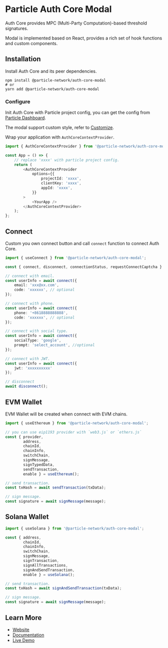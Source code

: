# Particle Auth Core Modal

Auth Core provides MPC (Multi-Party Computation)-based threshold signatures.

Modal is implemented based on React, provides a rich set of hook functions and custom components.

## Installation

Install Auth Core and its peer dependencies.

```shell
npm install @particle-network/auth-core-modal
# or
yarn add @particle-network/auth-core-modal
```

### Configure

Init Auth Core with Particle project config, you can get the config from [Particle Dashboard](https://dashboard.particle.network/).

The modal support custom style, refer to [Customize](https://core-demo.particle.network/customize.html).

Wrap your application with `AuthCoreContextProvider`.

```ts
import { AuthCoreContextProvider } from '@particle-network/auth-core-modal';

const App = () => {
    // replace 'xxxx' with particle project config.
    return (
        <AuthCoreContextProvider
            options={{
                projectId: 'xxxx',
                clientKey: 'xxxx',
                appId: 'xxxx',
            }}
        >
            <YourApp />
        </AuthCoreContextProvider>
    );
};
```

## Connect

Custom you own connect button and call `connect` function to connect Auth Core.

```ts
import { useConnect } from '@particle-network/auth-core-modal';

const { connect, disconnect, connectionStatus, requestConnectCaptcha } = useConnect();

// connect with email.
const userInfo = await connect({
    email: 'xxx@xx.com',
    code: 'xxxxxx', // optional
});

// connect with phone.
const userInfo = await connect({
    phone: '+8618888888888',
    code: 'xxxxxx', // optional
});

// connect with social type.
const userInfo = await connect({
    socialType: 'google',
    prompt: 'select_account', //optional
});

// connect with JWT.
const userInfo = await connect({
    jwt: 'xxxxxxxxxx'
});

// disconnect
await disconnect();
```

## EVM Wallet

EVM Wallet will be created when connect with EVM chains.

```ts
import { useEthereum } from '@particle-network/auth-core-modal';

// you can use eip1193 provider with `web3.js` or `ethers.js`
const { provider,
        address,
        chainId,
        chainInfo,
        switchChain,
        signMessage,
        signTypedData,
        sendTransaction,
        enable } = useEthereum();

// send transaction.
const txHash = await sendTransaction(txData);

// sign message.
const signature = await signMessage(message);
```

## Solana Wallet

```ts
import { useSolana } from '@particle-network/auth-core-modal';

const { address,
        chainId,
        chainInfo,
        switchChain,
        signMessage,
        signTransaction,
        signAllTransactions,
        signAndSendTransaction,
        enable } = useSolana();

// send transaction.
const txHash = await signAndSendTransaction(txData);

// sign message.
const signature = await signMessage(message);
```

## Learn More

- [Website](https://particle.network)
- [Documentation](https://docs.particle.network/)
- [Live Demo](https://core-demo.particle.network/)
